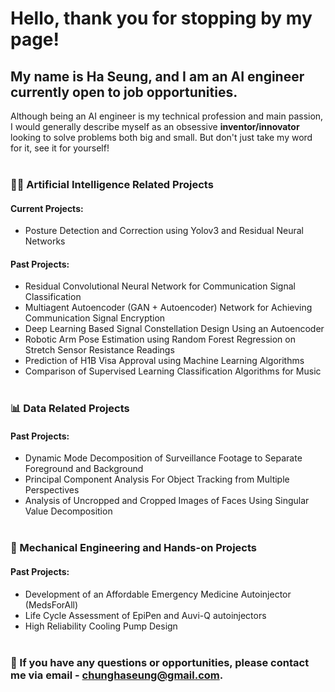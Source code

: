 # Hello, thank you for stopping by my page!

## My name is Ha Seung, and I am an AI engineer currently open to job opportunities.
Although being an AI engineer is my technical profession and main passion, I would generally describe myself as an obsessive **inventor/innovator** looking to solve problems both big and small. But don't just take my word for it, see it for yourself!
<br/><br/>
### 👨‍💻 Artificial Intelligence Related Projects
#### Current Projects:
- Posture Detection and Correction using Yolov3 and Residual Neural Networks  
  
#### Past Projects:
- Residual Convolutional Neural Network for Communication Signal Classification
- Multiagent Autoencoder (GAN + Autoencoder) Network for Achieving Communication Signal Encryption
- Deep Learning Based Signal Constellation Design Using an Autoencoder
- Robotic Arm Pose Estimation using Random Forest Regression on Stretch Sensor Resistance Readings
- Prediction of H1B Visa Approval using Machine Learning Algorithms
- Comparison of Supervised Learning Classification Algorithms for Music
<br/><br/>
### 📊 Data Related Projects
#### Past Projects:
- Dynamic Mode Decomposition of Surveillance Footage to Separate Foreground and Background
- Principal Component Analysis For Object Tracking from Multiple Perspectives
- Analysis of Uncropped and Cropped Images of Faces Using Singular Value Decomposition
<br/><br/>
### 📐 Mechanical Engineering and Hands-on Projects
#### Past Projects:
- Development of an Affordable Emergency Medicine Autoinjector (MedsForAll)
- Life Cycle Assessment of EpiPen and Auvi-Q autoinjectors
- High Reliability Cooling Pump Design
<br/><br/>
### 💬 If you have any questions or opportunities, please contact me via email - chunghaseung@gmail.com.
